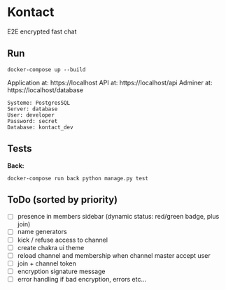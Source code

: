 # Kontact

E2E encrypted fast chat

## Run

```
docker-compose up --build
```

Application at: https://localhost
API at: https://localhost/api
Adminer at: https://localhost/database

```
Systeme: PostgresSQL
Server: database
User: developer
Password: secret
Database: kontact_dev
```

## Tests

**Back:**

```
docker-compose run back python manage.py test
```


## ToDo (sorted by priority)
- [ ] presence in members sidebar (dynamic status: red/green badge, plus join)
- [ ] name generators
- [ ] kick / refuse access to channel
- [ ] create chakra ui theme
- [ ] reload channel and membership when channel master accept user
- [ ] join + channel token
- [ ] encryption signature message
- [ ] error handling if bad encryption, errors etc...
